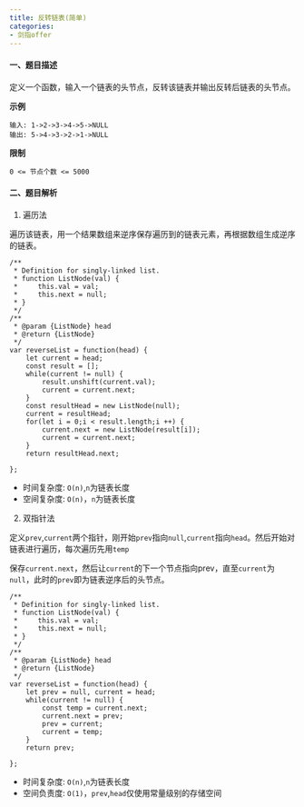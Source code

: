 ```yaml
---
title: 反转链表(简单)
categories:
- 剑指offer
---
```


#### 一、题目描述

定义一个函数，输入一个链表的头节点，反转该链表并输出反转后链表的头节点。

**示例**

```
输入: 1->2->3->4->5->NULL
输出: 5->4->3->2->1->NULL
```

**限制**

```
0 <= 节点个数 <= 5000
```

#### 二、题目解析

1. 遍历法

遍历该链表，用一个结果数组来逆序保存遍历到的链表元素，再根据数组生成逆序的链表。

```
/**
 * Definition for singly-linked list.
 * function ListNode(val) {
 *     this.val = val;
 *     this.next = null;
 * }
 */
/**
 * @param {ListNode} head
 * @return {ListNode}
 */
var reverseList = function(head) {
    let current = head;
    const result = [];
    while(current != null) {
        result.unshift(current.val);
        current = current.next;
    }
    const resultHead = new ListNode(null);
    current = resultHead;
    for(let i = 0;i < result.length;i ++) {
        current.next = new ListNode(result[i]);
        current = current.next;
    }
    return resultHead.next;

};
```
- 时间复杂度: `O(n)`,`n`为链表长度
- 空间复杂度: `O(n)`，`n`为链表长度

2. 双指针法

定义`prev`,`current`两个指针，刚开始`prev`指向`null`,`current`指向`head`。然后开始对链表进行遍历，每次遍历先用`temp`

保存`current.next`，然后让`current`的下一个节点指向prev，直至`current`为`null`，此时的`prev`即为链表逆序后的头节点。

```
/**
 * Definition for singly-linked list.
 * function ListNode(val) {
 *     this.val = val;
 *     this.next = null;
 * }
 */
/**
 * @param {ListNode} head
 * @return {ListNode}
 */
var reverseList = function(head) {
    let prev = null, current = head;
    while(current != null) {
        const temp = current.next;
        current.next = prev;
        prev = current;
        current = temp;
    }
    return prev;

};
```

- 时间复杂度: `O(n)`,`n`为链表长度
- 空间负责度: `O(1)`，`prev`,`head`仅使用常量级别的存储空间

